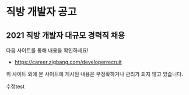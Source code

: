 # 직방 개발자 공고

## 2021 직방 개발자 대규모 경력직 채용

다음 사이트를 통해 내용을 확인하세요!

* https://career.zigbang.com/developerrecruit

위 사이트 외에 본 사이트에 게시된 내용은 부정확하거나 관리가 되지 않고 있습니다.


수정test
